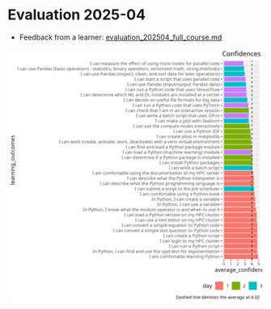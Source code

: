 # Evaluation 2025-04

- Feedback from a learner: 
  [evaluation_202504_full_course.md](evaluation_202504_full_course.md)

![Confidences per question](confidences_per_question.png)
